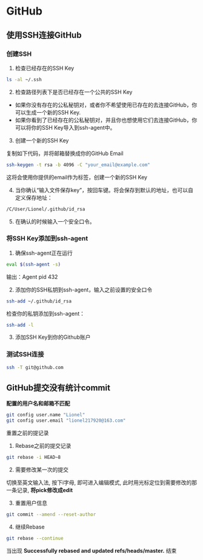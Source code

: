 # GitHub

## 使用SSH连接GitHub

### 创建SSH

1. 检查已经存在的SSH Key

```bash
ls -al ~/.ssh
```

2. 检查路径列表下是否已经存在一个公共的SSH Key

- 如果你没有存在的公私秘钥对，或者你不希望使用已存在的去连接GitHub，你可以生成一个新的SSH Key.
- 如果你看到了已经存在的公私秘钥对，并且你也想使用它们去连接GitHub，你可以将你的SSH Key导入到ssh-agent中。

3. 创建一个新的SSH Key

复制如下代码，并将邮箱替换成你的GitHub Email

```bash
ssh-keygen -t rsa -b 4096 -C "your_email@example.com"
```

这将会使用你提供的email作为标签，创建一个新的SSH Key

4. 当你确认“输入文件保存key”，按回车键。将会保存到默认的地址，也可以自定义保存地址：
    
```bash
/C/User/Lionel/.github/id_rsa
```

5. 在确认的时候输入一个安全口令。

### 将SSH Key添加到ssh-agent

1. 确保ssh-agent正在运行

```bash
eval $(ssh-agent -s)
```

输出：Agent pid 432

2. 添加你的SSH私钥到ssh-agent，输入之前设置的安全口令
    
```bash
ssh-add ~/.github/id_rsa
```

检查你的私钥添加到ssh-agent：

```bash
ssh-add -l
```

3. 添加SSH Key到你的Github账户

### 测试SSH连接

```bash
ssh -T git@github.com
```

## GitHub提交没有统计commit

**配置的用户名和邮箱不匹配**

```bash
git config user.name "Lionel"
git config user.email "lionel217920@163.com"
```

重置之前的提记录

1. Rebase之前的提交记录

```bash
git rebase -i HEAD~8
```

2. 需要修改某一次的提交

切换至英文输入法, 按下i字母, 即可进入编辑模式, 此时用光标定位到需要修改的那一条记录, **将pick修改成edit**

3. 重置用户信息

```bash
git commit --amend --reset-author
```

4. 继续Rebase

```bash
git rebase --continue
```

当出现 **Successfully rebased and updated refs/heads/master.** 结束

    
    
    
